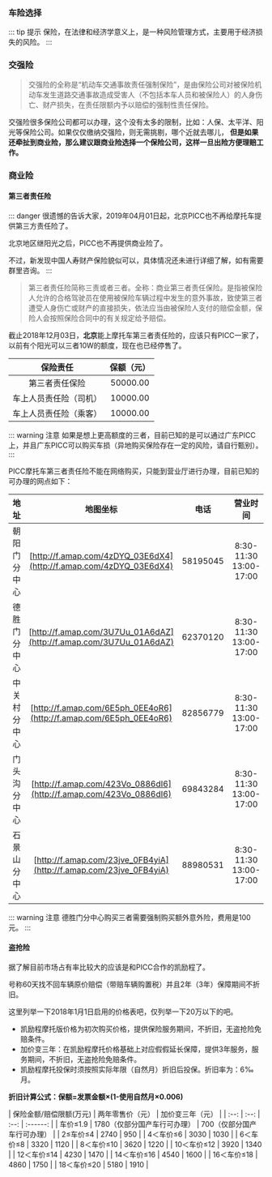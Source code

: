 ### 车险选择
::: tip 提示
保险，在法律和经济学意义上，是一种风险管理方式，主要用于经济损失的风险。
:::

### 交强险

> 交强险的全称是“机动车交通事故责任强制保险”，是由保险公司对被保险机动车发生道路交通事故造成受害人（不包括本车人员和被保险人）的人身伤亡、财产损失，在责任限额内予以赔偿的强制性责任保险。

交强险很多保险公司都可以办理，这个没有太多的限制，比如：人保、太平洋、阳光等保险公司。如果仅仅缴纳交强险，则无需挑剔，哪个近就去哪儿，
**但是如果还牵扯到商业险，那么建议跟商业险选择一个保险公司，这样一旦出险方便理赔工作。**

### 商业险

#### 第三者责任险

::: danger
很遗憾的告诉大家，2019年04月01日起，北京PICC也不再给摩托车提供第三方责任险了。

北京地区继阳光之后，PICC也不再提供商业险了。

不过，新发现中国人寿财产保险貌似可以，具体情况还未进行详细了解，如有需要群里咨询。
:::

> 第三者责任险简称三责或者三者。全称：商业第三者责任保险。是指被保险人允许的合格驾驶员在使用被保险车辆过程中发生的意外事故，致使第三者遭受人身伤亡或财产的直接损失，依法应当由被保险人支付的赔偿金额，保险人会按照保险合同中的有关规定给予赔偿。

截止2018年12月03日，**北京**能上摩托车第三者责任险的，应该只有PICC一家了，以前有个阳光可以三者10W的额度，现在也已经停售了。

|        保险责任        | 保额（元） |
| :--------------------: | :--------: |
|    第三者责任保险     |  50000.00  |
| 车上人员责任险（司机） |  10000.00  |
| 车上人员责任险（乘客） |  10000.00  |

::: warning 注意
如果是想上更高额度的三者，目前已知的是可以通过广东PICC上，并且广东PICC可以购买车损（异地购买保险存在一定的风险，请自行甄别）。
:::

PICC摩托车第三者责任险不能在网络购买，只能到营业厅进行办理，目前已知的可办理的网点如下：

| 地址 | 地图坐标 | 电话 | 营业时间 |
| :--: | :--: | :--: | :------: |
| 朝阳门分中心 | [http://f.amap.com/4zDYQ_03E6dX4](http://f.amap.com/4zDYQ_03E6dX4) | 58195045 | 8:30-11:30<br/>13:00-17:00 |
| 德胜门分中心 | [http://f.amap.com/3U7Uu_01A6dAZ](http://f.amap.com/3U7Uu_01A6dAZ) | 62370120 | 8:30-11:30<br/>13:00-17:00 |
| 中关村分中心 | [http://f.amap.com/6E5ph_0EE4oR6](http://f.amap.com/6E5ph_0EE4oR6) | 82856779 | 8:30-11:30<br/>13:00-17:00 |
| 门头沟分中心 | [http://f.amap.com/423Vo_0886dI6](http://f.amap.com/423Vo_0886dI6) | 69843284 | 8:30-11:30<br/>13:00-17:00 |
| 石景山分中心 | [http://f.amap.com/23jve_0FB4yiA](http://f.amap.com/23jve_0FB4yiA) | 88980531 | 8:30-11:30<br/>13:00-17:00 |

::: warning 注意
德胜门分中心购买三者需要强制购买额外意外险，费用是100元。
:::

#### 盗抢险

据了解目前市场占有率比较大的应该是和PICC合作的凯励程了。

号称60天找不回车辆原价赔偿（带赔车辆购置税）并且2年（3年）保障期间不折旧。

这里列举一下2018年1月1日启用的价格表吧，仅列举一下20万以下的吧。

- 凯励程摩托版价格为初次购买价格，提供保险服务期间，不折旧，无盗抢险免赔条件。
- 加价变三年：在凯励程摩托价格基础上对应假假延长保障，提供3年服务，服务期间，不折旧，无盗抢险免赔条件。
- 凯励程摩托投保时须按照实际年限（自然月）折旧后投保。折旧率为：6‰月。

**折旧计算公式：保额=发票金额×(1-使用自然月×0.006)**

| 保险金额/赔偿限额(万元) | 两年零售价（元） | 加价变三年（元） |
| :--: | :--: | :--: | :------: |
| 车价≤1.9 | 1780（仅部分国产车行可办理） | 700（仅部分国产车行可办理） |
| 2≤车价≤4 | 2740 | 950 |
| 4＜车价≤6 | 3030 | 1030 |
| 6＜车价≤8 | 3320 | 1120 |
| 8＜车价≤10 | 3620 | 1220 |
| 10＜车价≤12 | 3920 | 1340 |
| 12＜车价≤14 | 4230 | 1470 |
| 14＜车价≤16 | 4540 | 1600 |
| 16＜车价≤18 | 4860 | 1750 |
| 18＜车价≤20 | 5180 | 1910 |